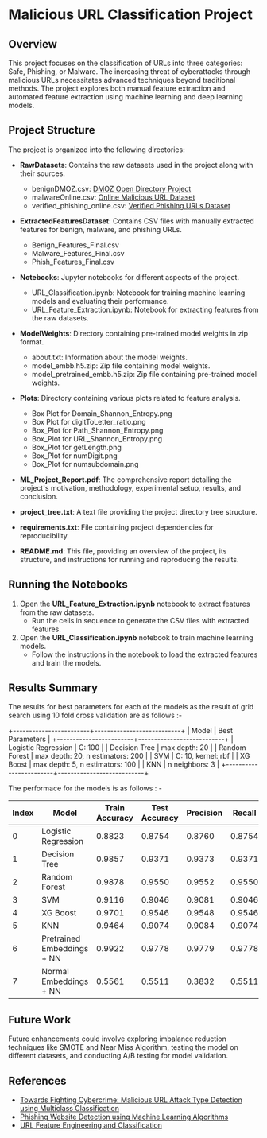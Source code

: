 # Malicious URL Classification Project

## Overview

This project focuses on the classification of URLs into three categories: Safe, Phishing, or Malware. The increasing threat of cyberattacks through malicious URLs necessitates advanced techniques beyond traditional methods. The project explores both manual feature extraction and automated feature extraction using machine learning and deep learning models.

## Project Structure

The project is organized into the following directories:

- **RawDatasets**: Contains the raw datasets used in the project along with their sources.
  - benignDMOZ.csv: [DMOZ Open Directory Project]([https://dmoz-odp.org](https://dataverse.harvard.edu/dataset.xhtml?persistentId=doi:10.7910/DVN/OMV93V))
  - malwareOnline.csv: [Online Malicious URL Dataset](https://urlhaus.abuse.ch/browse/)
  - verified_phishing_online.csv: [Verified Phishing URLs Dataset](https://phishtank.org)

- **ExtractedFeaturesDataset**: Contains CSV files with manually extracted features for benign, malware, and phishing URLs.
  - Benign_Features_Final.csv
  - Malware_Features_Final.csv
  - Phish_Features_Final.csv

- **Notebooks**: Jupyter notebooks for different aspects of the project.
  - URL_Classification.ipynb: Notebook for training machine learning models and evaluating their performance.
  - URL_Feature_Extraction.ipynb: Notebook for extracting features from the raw datasets.

- **ModelWeights**: Directory containing pre-trained model weights in zip format.
  - about.txt: Information about the model weights.
  - model_embb.h5.zip: Zip file containing model weights.
  - model_pretrained_embb.h5.zip: Zip file containing pre-trained model weights.

- **Plots**: Directory containing various plots related to feature analysis.
  - Box Plot for Domain_Shannon_Entropy.png
  - Box Plot for digitToLetter_ratio.png
  - Box_Plot for Path_Shannon_Entropy.png
  - Box_Plot for URL_Shannon_Entropy.png
  - Box_Plot for getLength.png
  - Box_Plot for numDigit.png
  - Box_Plot for numsubdomain.png

- **ML_Project_Report.pdf**: The comprehensive report detailing the project's motivation, methodology, experimental setup, results, and conclusion.

- **project_tree.txt**: A text file providing the project directory tree structure.

- **requirements.txt**: File containing project dependencies for reproducibility.

- **README.md**: This file, providing an overview of the project, its structure, and instructions for running and reproducing the results.

## Running the Notebooks

1. Open the **URL_Feature_Extraction.ipynb** notebook to extract features from the raw datasets.
   - Run the cells in sequence to generate the CSV files with extracted features.
3. Open the **URL_Classification.ipynb** notebook to train machine learning models.
   - Follow the instructions in the notebook to load the extracted features and train the models.

## Results Summary

The results for best parameters for each of the models as the result of grid search using 10 fold cross validation are as follows :- 

+------------------------+---------------------------+
| Model                  | Best Parameters           |
+------------------------+---------------------------+
| Logistic Regression    | C: 100                    |
| Decision Tree          | max depth: 20              |
| Random Forest          | max depth: 20, n estimators: 200 |
| SVM                    | C: 10, kernel: rbf        |
| XG Boost               | max depth: 5, n estimators: 100 |
| KNN                    | n neighbors: 3            |
+------------------------+---------------------------+

The performace for the models is as follows : -

| Index | Model                         | Train Accuracy | Test Accuracy | Precision | Recall | F1 Score |
|-------|------------------------------|----------------|---------------|-----------|--------|----------|
| 0     | Logistic Regression           | 0.8823         | 0.8754        | 0.8760    | 0.8754 | 0.8756   |
| 1     | Decision Tree                 | 0.9857         | 0.9371        | 0.9373    | 0.9371 | 0.9371   |
| 2     | Random Forest                 | 0.9878         | 0.9550        | 0.9552    | 0.9550 | 0.9550   |
| 3     | SVM                           | 0.9116         | 0.9046        | 0.9081    | 0.9046 | 0.9051   |
| 4     | XG Boost                      | 0.9701         | 0.9546        | 0.9548    | 0.9546 | 0.9547   |
| 5     | KNN                           | 0.9464         | 0.9074        | 0.9084    | 0.9074 | 0.9076   |
| 6     | Pretrained Embeddings + NN    | 0.9922         | 0.9778        | 0.9779    | 0.9778 | **0.9778**   |
| 7     | Normal Embeddings + NN        | 0.5561         | 0.5511        | 0.3832    | 0.5511 | 0.4061   |

## Future Work

Future enhancements could involve exploring imbalance reduction techniques like SMOTE and Near Miss Algorithm, testing the model on different datasets, and conducting A/B testing for model validation.

## References

- [Towards Fighting Cybercrime: Malicious URL Attack Type Detection using Multiclass Classification](https://ieeexplore.ieee.org/document/9378029)
- [Phishing Website Detection using Machine Learning Algorithms](https://www.researchgate.net/publication/328541785_Phishing_Website_Detection_using_Machine_Learning_Algorithms)
- [URL Feature Engineering and Classification](https://medium.com/nerd-for-tech/url-feature-engineering-and-classification-66c0512fb34d)
